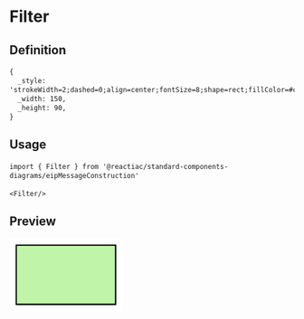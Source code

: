 # Filter

## Definition

```
{
  _style: 'strokeWidth=2;dashed=0;align=center;fontSize=8;shape=rect;fillColor=#c0f5a9;verticalLabelPosition=bottom;verticalAlign=top;html=1;',
  _width: 150,
  _height: 90,
}
```

## Usage

```
import { Filter } from '@reactiac/standard-components-diagrams/eipMessageConstruction'

<Filter/>
```

## Preview

<img src="./filter.png" width="200"/>
